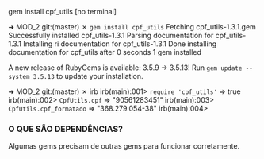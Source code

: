 gem install cpf_utils [no terminal]

➜  MOD_2 git:(master) ✗ `gem install cpf_utils`
Fetching cpf_utils-1.3.1.gem
Successfully installed cpf_utils-1.3.1
Parsing documentation for cpf_utils-1.3.1
Installing ri documentation for cpf_utils-1.3.1
Done installing documentation for cpf_utils after 0 seconds
1 gem installed

A new release of RubyGems is available: 3.5.9 → 3.5.13!
Run `gem update --system 3.5.13` to update your installation.

➜  MOD_2 git:(master) ✗ irb
irb(main):001> `require 'cpf_utils'`
=> true
irb(main):002> `CpfUtils.cpf`
=> "90561283451"
irb(main):003> `CpfUtils.cpf_formatado`
=> "368.279.054-38"
irb(main):004> 

### O QUE SÃO DEPENDÊNCIAS?

Algumas gems precisam de outras gems para funcionar corretamente. 
